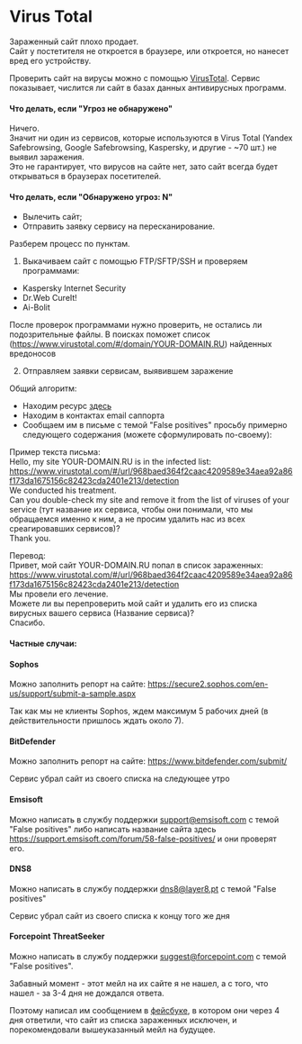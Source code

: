 # Virus Total

Зараженный сайт плохо продает.  
Сайт у постетителя не откроется в браузере, или откроется, но нанесет вред его устройству.

Проверить сайт на вирусы можно с помощью [VirusTotal](https://www.virustotal.com/ru/). Сервис показывает, числится ли сайт в базах данных антивирусных программ.


#### Что делать, если "Угроз не обнаружено"
Ничего.   
Значит ни один из сервисов, которые используются в Virus Total (Yandex Safebrowsing, Google Safebrowsing, Kaspersky, и другие - ~70 шт.) не выявил заражения.  
Это не гарантирует, что вирусов на сайте нет, зато сайт всегда будет открываться в браузерах посетителей.

#### Что делать, если "Обнаружено угроз: N"

- Вылечить сайт;
- Отправить заявку сервису на пересканирование.

Разберем процесс по пунктам.

1. Выкачиваем сайт с помощью FTP/SFTP/SSH и проверяем программами:

- Kaspersky Internet Security
- Dr.Web CureIt!
- Ai-Bolit

После проверок программами нужно проверить, не остались ли подозрительные файлы. В поисках поможет список (https://www.virustotal.com/#/domain/YOUR-DOMAIN.RU) найденных вредоносов 

2. Отправляем заявки сервисам, выявившем заражение

Общий алгоритм:

- Находим ресурс [здесь](https://support.virustotal.com/hc/en-us/articles/115002146809-Contributors)
- Находим в контактах email саппорта
- Сообщаем им в письме с темой "False positives" просьбу примерно следующего содержания (можете сформулировать по-своему):

Пример текста письма:  
Hello, my site YOUR-DOMAIN.RU is in the infected list:  
https://www.virustotal.com/#/url/968baed364f2caac4209589e34aea92a86f173da1675156c82423cda2401e213/detection  
We conducted his treatment.  
Can you double-check my site and remove it from the list of viruses of your service (тут название их сервиса, чтобы они понимали, что мы обращаемся именно к ним, а не просим удалить нас из всех среагировавших сервисов)?  
Thank you.

Перевод:  
Привет, мой сайт YOUR-DOMAIN.RU попал в список зараженных:  
https://www.virustotal.com/#/url/968baed364f2caac4209589e34aea92a86f173da1675156c82423cda2401e213/detection    
Мы провели его лечение.  
Можете ли вы перепроверить мой сайт и удалить его из списка вирусных вашего сервиса (Название сервиса)?  
Спасибо.  

#### Частные случаи:

#### Sophos

Можно заполнить репорт на сайте:
https://secure2.sophos.com/en-us/support/submit-a-sample.aspx

Так как мы не клиенты Sophos, ждем максимум 5 рабочих дней (в действительности пришлось ждать около 7).

#### BitDefender

Можно заполнить репорт на сайте:
https://www.bitdefender.com/submit/

Сервис убрал сайт из своего списка на следующее утро

#### Emsisoft

Можно написать в службу поддержки support@emsisoft.com с темой "False positives"
либо написать название сайта здесь https://support.emsisoft.com/forum/58-false-positives/ и они проверят его.

#### DNS8

Можно написать в службу поддержки dns8@layer8.pt с темой "False positives"

Сервис убрал сайт из своего списка к концу того же дня

#### Forcepoint ThreatSeeker

Можно написать в службу поддержки suggest@forcepoint.com с темой "False positives".

Забавный момент - этот мейл на их сайте я не нашел, а с того, что нашел - за 3-4 дня не дождался ответа.

Поэтому написал им сообщением в [фейсбуке](https://www.facebook.com/ForcepointLLC), в котором они через 4 дня ответили, что сайт из списка зараженных исключен, и порекомендовали вышеуказанный мейл на будущее.






